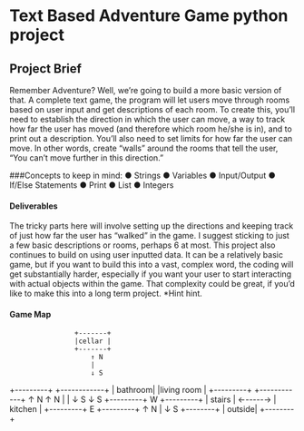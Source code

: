 # Text Based Adventure Game python project

## Project Brief
Remember Adventure? Well, we’re going to build a more basic version of that. A complete text
game, the program will let users move through rooms based on user input and get descriptions
of each room. To create this, you’ll need to establish the direction in which the user can move, a
way to track how far the user has moved (and therefore which room he/she is in), and to print
out a description. You’ll also need to set limits for how far the user can move. In other words,
create “walls” around the rooms that tell the user, “You can’t move further in this direction.”

###Concepts to keep in mind:
● Strings
● Variables
● Input/Output
● If/Else Statements
● Print
● List
● Integers

#### Deliverables
The tricky parts here will involve setting up the directions and keeping track of just how far the
user has “walked” in the game. I suggest sticking to just a few basic descriptions or rooms,
perhaps 6 at most. This project also continues to build on using user inputted data. It can be a
relatively basic game, but if you want to build this into a vast, complex word, the coding will get
substantially harder, especially if you want your user to start interacting with actual objects
within the game. That complexity could be great, if you’d like to make this into a long term
project. *Hint hint.

#### Game Map 

                    +-------+
                    |cellar |
                    +-------+
                        ↑ N
                        |
                        ↓ S
+---------+        +------------+
| bathroom|        |living room |
+---------+        +------------+
    ↑ N                 ↑ N
    |                   |
    ↓ S                 ↓ S
+---------+  W      +---------+
|  stairs | ←-----→ | kitchen |
+---------+      E  +---------+
                        ↑ N
                        |
                        ↓ S
                    +--------+
                    | outside|
                    +--------+
